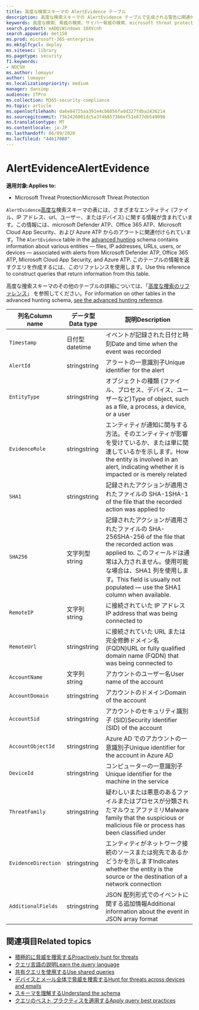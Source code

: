 ```yaml
---
title: 高度な検索スキーマの AlertEvidence テーブル
description: 高度な検索スキーマの AlertEvidence テーブルで生成される警告に関連付けられているファイル、ネットワークアドレス、ユーザー、またはデバイスの情報について説明します。
keywords: 高度な検索、脅威の検索、サイバー脅威の検索、microsoft threat protection、microsoft 365、mtp、m365、search、query、テレメトリ、スキーマ参照、kusto、table、column、data type、description、AlertInfo、alert、entities、エビデンス、file、IP address、device、machine、user、account
search.product: eADQiWindows 10XVcnh
search.appverid: met150
ms.prod: microsoft-365-enterprise
ms.mktglfcycl: deploy
ms.sitesec: library
ms.pagetype: security
f1.keywords:
- NOCSH
ms.author: lomayor
author: lomayor
ms.localizationpriority: medium
manager: dansimp
audience: ITPro
ms.collection: M365-security-compliance
ms.topic: article
ms.openlocfilehash: da6e84725aa391e4cb6056fadd327fdba2436214
ms.sourcegitcommit: 73b2426001dc5a3f4b857366ef51e877db549098
ms.translationtype: MT
ms.contentlocale: ja-JP
ms.lasthandoff: 06/09/2020
ms.locfileid: "44617088"
---
```

# <a name="alertevidence"></a><span data-ttu-id="aae65-104">AlertEvidence</span><span class="sxs-lookup"><span data-stu-id="aae65-104">AlertEvidence</span></span>

<span data-ttu-id="aae65-105">**適用対象:**</span><span class="sxs-lookup"><span data-stu-id="aae65-105">**Applies to:**</span></span>
- <span data-ttu-id="aae65-106">Microsoft Threat Protection</span><span class="sxs-lookup"><span data-stu-id="aae65-106">Microsoft Threat Protection</span></span>

<span data-ttu-id="aae65-107">`AlertEvidence`[高度な](advanced-hunting-overview.md)検索スキーマの表には、さまざまなエンティティ (ファイル、IP アドレス、url、ユーザー、またはデバイス) に関する情報が含まれています。この情報には、microsoft Defender ATP、Office 365 ATP、Microsoft Cloud App Security、および Azure ATP からのアラートに関連付けられています。</span><span class="sxs-lookup"><span data-stu-id="aae65-107">The `AlertEvidence` table in the [advanced hunting](advanced-hunting-overview.md) schema contains information about various entities — files, IP addresses, URLs, users, or devices — associated with alerts from Microsoft Defender ATP, Office 365 ATP, Microsoft Cloud App Security, and Azure ATP.</span></span> <span data-ttu-id="aae65-108">このテーブルの情報を返すクエリを作成するには、このリファレンスを使用します。</span><span class="sxs-lookup"><span data-stu-id="aae65-108">Use this reference to construct queries that return information from this table.</span></span>

<span data-ttu-id="aae65-109">高度な捜索スキーマのその他のテーブルの詳細については、「[高度な捜索のリファレンス](advanced-hunting-schema-tables.md)」 を参照してください。</span><span class="sxs-lookup"><span data-stu-id="aae65-109">For information on other tables in the advanced hunting schema, [see the advanced hunting reference](advanced-hunting-schema-tables.md).</span></span>

| <span data-ttu-id="aae65-110">列名</span><span class="sxs-lookup"><span data-stu-id="aae65-110">Column name</span></span> | <span data-ttu-id="aae65-111">データ型</span><span class="sxs-lookup"><span data-stu-id="aae65-111">Data type</span></span> | <span data-ttu-id="aae65-112">説明</span><span class="sxs-lookup"><span data-stu-id="aae65-112">Description</span></span> |
|-------------|-----------|-------------|
| `Timestamp` | <span data-ttu-id="aae65-113">日付型</span><span class="sxs-lookup"><span data-stu-id="aae65-113">datetime</span></span> | <span data-ttu-id="aae65-114">イベントが記録された日付と時刻</span><span class="sxs-lookup"><span data-stu-id="aae65-114">Date and time when the event was recorded</span></span> |
| `AlertId` | <span data-ttu-id="aae65-115">string</span><span class="sxs-lookup"><span data-stu-id="aae65-115">string</span></span> | <span data-ttu-id="aae65-116">アラートの一意識別子</span><span class="sxs-lookup"><span data-stu-id="aae65-116">Unique identifier for the alert</span></span> |
| `EntityType` | <span data-ttu-id="aae65-117">string</span><span class="sxs-lookup"><span data-stu-id="aae65-117">string</span></span> | <span data-ttu-id="aae65-118">オブジェクトの種類 (ファイル、プロセス、デバイス、ユーザーなど)</span><span class="sxs-lookup"><span data-stu-id="aae65-118">Type of object, such as a file, a process, a device, or a user</span></span> |
| `EvidenceRole` | <span data-ttu-id="aae65-119">string</span><span class="sxs-lookup"><span data-stu-id="aae65-119">string</span></span> | <span data-ttu-id="aae65-120">エンティティが通知に関与する方法。そのエンティティが影響を受けているか、または単に関連しているかを示します。</span><span class="sxs-lookup"><span data-stu-id="aae65-120">How the entity is involved in an alert, indicating whether it is impacted or is merely related</span></span> |
| `SHA1` | <span data-ttu-id="aae65-121">string</span><span class="sxs-lookup"><span data-stu-id="aae65-121">string</span></span> | <span data-ttu-id="aae65-122">記録されたアクションが適用されたファイルの SHA-1</span><span class="sxs-lookup"><span data-stu-id="aae65-122">SHA-1 of the file that the recorded action was applied to</span></span> |
| `SHA256` | <span data-ttu-id="aae65-123">文字列型</span><span class="sxs-lookup"><span data-stu-id="aae65-123">string</span></span> | <span data-ttu-id="aae65-124">記録されたアクションが適用されたファイルの SHA-256</span><span class="sxs-lookup"><span data-stu-id="aae65-124">SHA-256 of the file that the recorded action was applied to.</span></span> <span data-ttu-id="aae65-125">このフィールドは通常は入力されません。使用可能な場合は、SHA1 列を使用します。</span><span class="sxs-lookup"><span data-stu-id="aae65-125">This field is usually not populated — use the SHA1 column when available.</span></span> |
| `RemoteIP` | <span data-ttu-id="aae65-126">文字列</span><span class="sxs-lookup"><span data-stu-id="aae65-126">string</span></span> | <span data-ttu-id="aae65-127">に接続されていた IP アドレス</span><span class="sxs-lookup"><span data-stu-id="aae65-127">IP address that was being connected to</span></span> |
| `RemoteUrl` | <span data-ttu-id="aae65-128">string</span><span class="sxs-lookup"><span data-stu-id="aae65-128">string</span></span> | <span data-ttu-id="aae65-129">に接続されていた URL または完全修飾ドメイン名 (FQDN)</span><span class="sxs-lookup"><span data-stu-id="aae65-129">URL or fully qualified domain name (FQDN) that was being connected to</span></span> |
| `AccountName` | <span data-ttu-id="aae65-130">文字列</span><span class="sxs-lookup"><span data-stu-id="aae65-130">string</span></span> | <span data-ttu-id="aae65-131">アカウントのユーザー名</span><span class="sxs-lookup"><span data-stu-id="aae65-131">User name of the account</span></span> |
| `AccountDomain` | <span data-ttu-id="aae65-132">string</span><span class="sxs-lookup"><span data-stu-id="aae65-132">string</span></span> | <span data-ttu-id="aae65-133">アカウントのドメイン</span><span class="sxs-lookup"><span data-stu-id="aae65-133">Domain of the account</span></span> |
| `AccountSid` | <span data-ttu-id="aae65-134">string</span><span class="sxs-lookup"><span data-stu-id="aae65-134">string</span></span> | <span data-ttu-id="aae65-135">アカウントのセキュリティ識別子 (SID)</span><span class="sxs-lookup"><span data-stu-id="aae65-135">Security Identifier (SID) of the account</span></span> |
| `AccountObjectId` | <span data-ttu-id="aae65-136">string</span><span class="sxs-lookup"><span data-stu-id="aae65-136">string</span></span> | <span data-ttu-id="aae65-137">Azure AD でのアカウントの一意識別子</span><span class="sxs-lookup"><span data-stu-id="aae65-137">Unique identifier for the account in Azure AD</span></span> |
| `DeviceId` | <span data-ttu-id="aae65-138">string</span><span class="sxs-lookup"><span data-stu-id="aae65-138">string</span></span> | <span data-ttu-id="aae65-139">コンピューターの一意識別子</span><span class="sxs-lookup"><span data-stu-id="aae65-139">Unique identifier for the machine in the service</span></span> |
| `ThreatFamily` | <span data-ttu-id="aae65-140">string</span><span class="sxs-lookup"><span data-stu-id="aae65-140">string</span></span> | <span data-ttu-id="aae65-141">疑わしいまたは悪意のあるファイルまたはプロセスが分類されたマルウェアファミリ</span><span class="sxs-lookup"><span data-stu-id="aae65-141">Malware family that the suspicious or malicious file or process has been classified under</span></span> |
| `EvidenceDirection` | <span data-ttu-id="aae65-142">string</span><span class="sxs-lookup"><span data-stu-id="aae65-142">string</span></span> | <span data-ttu-id="aae65-143">エンティティがネットワーク接続のソースまたは宛先であるかどうかを示します</span><span class="sxs-lookup"><span data-stu-id="aae65-143">Indicates whether the entity is the source or the destination of a network connection</span></span> |
| `AdditionalFields` | <span data-ttu-id="aae65-144">string</span><span class="sxs-lookup"><span data-stu-id="aae65-144">string</span></span> | <span data-ttu-id="aae65-145">JSON 配列形式でのイベントに関する追加情報</span><span class="sxs-lookup"><span data-stu-id="aae65-145">Additional information about the event in JSON array format</span></span> |

## <a name="related-topics"></a><span data-ttu-id="aae65-146">関連項目</span><span class="sxs-lookup"><span data-stu-id="aae65-146">Related topics</span></span>
- [<span data-ttu-id="aae65-147">積極的に脅威を捜索する</span><span class="sxs-lookup"><span data-stu-id="aae65-147">Proactively hunt for threats</span></span>](advanced-hunting-overview.md)
- [<span data-ttu-id="aae65-148">クエリ言語の説明</span><span class="sxs-lookup"><span data-stu-id="aae65-148">Learn the query language</span></span>](advanced-hunting-query-language.md)
- [<span data-ttu-id="aae65-149">共有クエリを使用する</span><span class="sxs-lookup"><span data-stu-id="aae65-149">Use shared queries</span></span>](advanced-hunting-shared-queries.md)
- [<span data-ttu-id="aae65-150">デバイスとメール全体で脅威を捜索する</span><span class="sxs-lookup"><span data-stu-id="aae65-150">Hunt for threats across devices and emails</span></span>](advanced-hunting-query-emails-devices.md)
- [<span data-ttu-id="aae65-151">スキーマを理解する</span><span class="sxs-lookup"><span data-stu-id="aae65-151">Understand the schema</span></span>](advanced-hunting-schema-tables.md)
- [<span data-ttu-id="aae65-152">クエリのベスト プラクティスを適用する</span><span class="sxs-lookup"><span data-stu-id="aae65-152">Apply query best practices</span></span>](advanced-hunting-best-practices.md)
